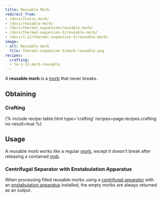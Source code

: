 ```yaml
---
title: Reusable Morb
redirect_from:
- /docs/stasis-morb/
- /docs/reusable-morb/
- /docs/thermal-expansion/reusable-morb/
- /docs/thermal-expansion-5/reusable-morb/
- /docs/1.12/thermal-expansion-5/reusable-morb/
image:
- alt: Reusable morb
  file: thermal-expansion-5/morb-reusable.png
recipes:
  crafting:
  - te-1-12-morb-reusable
---
```


A **reusable morb** is a [morb](../morb/) that never breaks.


Obtaining
---------

### Crafting
{% include recipe-table.html type='crafting' recipes=page.recipes.crafting no-result=true %}


Usage
-----

A reusable morb works like a regular [morb](../morb/), except it doesn't
break after releasing a contained [mob](https://minecraft.wiki/w/Mob).

### Centrifugal Separator with Enstabulation Apparatus
When processing filled reusable morbs using a [centrifugal
separator](../centrifugal-separator/) with an
[enstabulation
apparatus](../augment-enstabulation-apparatus/) installed,
the empty morbs are always returned as an output.
